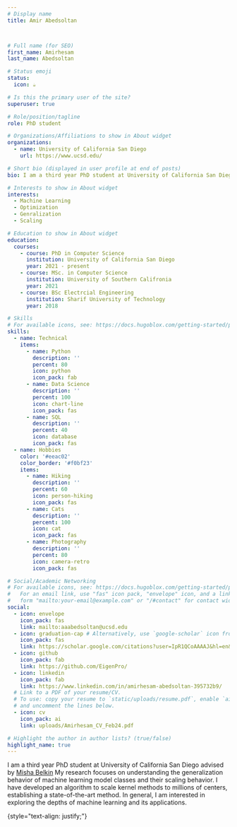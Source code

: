 ```yaml
---
# Display name
title: Amir Abedsoltan



# Full name (for SEO)
first_name: Amirhesam
last_name: Abedsoltan

# Status emoji
status:
  icon: ☕️

# Is this the primary user of the site?
superuser: true

# Role/position/tagline
role: PhD student

# Organizations/Affiliations to show in About widget
organizations:
  - name: University of California San Diego 
    url: https://www.ucsd.edu/

# Short bio (displayed in user profile at end of posts)
bio: I am a third year PhD student at University of California San Diego advised by [Misha Belkin](http://misha.belkin-wang.org/)

# Interests to show in About widget
interests:
  - Machine Learning
  - Optimization
  - Genralization
  - Scaling

# Education to show in About widget
education:
  courses:
    - course: PhD in Computer Science 
      institution: University of California San Diego
      year: 2021 - present
    - course: MSc. in Computer Science 
      institution: University of Southern Califronia
      year: 2021
    - course: BSc Electrcial Engineering 
      institution: Sharif University of Technology
      year: 2018

# Skills
# For available icons, see: https://docs.hugoblox.com/getting-started/page-builder/#icons
skills:
  - name: Technical
    items:
      - name: Python
        description: ''
        percent: 80
        icon: python
        icon_pack: fab
      - name: Data Science
        description: ''
        percent: 100
        icon: chart-line
        icon_pack: fas
      - name: SQL
        description: ''
        percent: 40
        icon: database
        icon_pack: fas
  - name: Hobbies
    color: '#eeac02'
    color_border: '#f0bf23'
    items:
      - name: Hiking
        description: ''
        percent: 60
        icon: person-hiking
        icon_pack: fas
      - name: Cats
        description: ''
        percent: 100
        icon: cat
        icon_pack: fas
      - name: Photography
        description: ''
        percent: 80
        icon: camera-retro
        icon_pack: fas

# Social/Academic Networking
# For available icons, see: https://docs.hugoblox.com/getting-started/page-builder/#icons
#   For an email link, use "fas" icon pack, "envelope" icon, and a link in the
#   form "mailto:your-email@example.com" or "/#contact" for contact widget.
social:
  - icon: envelope
    icon_pack: fas
    link: mailto:aaabedsoltan@ucsd.edu
  - icon: graduation-cap # Alternatively, use `google-scholar` icon from `ai` icon pack
    icon_pack: fas
    link: https://scholar.google.com/citations?user=IpR1QCoAAAAJ&hl=en&oi=ao
  - icon: github
    icon_pack: fab
    link: https://github.com/EigenPro/
  - icon: linkedin
    icon_pack: fab
    link: https://www.linkedin.com/in/amirhesam-abedsoltan-395732b9/
  # Link to a PDF of your resume/CV.
  # To use: copy your resume to `static/uploads/resume.pdf`, enable `ai` icons in `params.yaml`,
  # and uncomment the lines below.
  - icon: cv
    icon_pack: ai
    link: uploads/Amirhesam_CV_Feb24.pdf

# Highlight the author in author lists? (true/false)
highlight_name: true
---
```

I am a third year PhD student at University of California San Diego advised by [Misha Belkin](http://misha.belkin-wang.org/)
My research focuses on understanding the generalization behavior of machine learning model classes and their scaling behavior. I have developed an algorithm to scale kernel methods to millions of centers, establishing a state-of-the-art method. In general, I am interested in exploring the depths of machine learning and its applications.

{style="text-align: justify;"}
